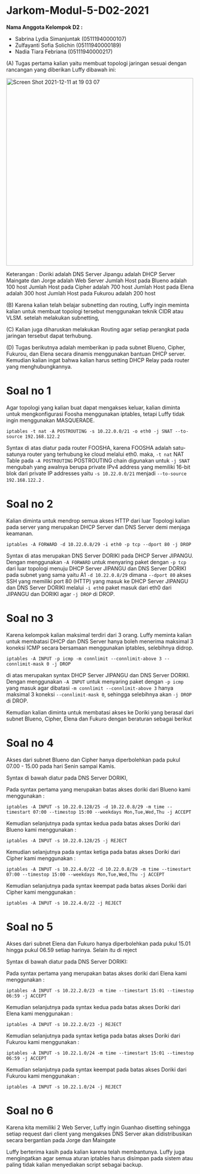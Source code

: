 # Jarkom-Modul-5-D02-2021

**Nama Anggota Kelompok D2 :**
- Sabrina Lydia Simanjuntak (05111940000107)
- Zulfayanti Sofia Solichin (05111940000189)
- Nadia Tiara Febriana (05111940000217)

(A) Tugas pertama kalian yaitu membuat topologi jaringan sesuai dengan rancangan yang diberikan Luffy dibawah ini:

<img width="499" alt="Screen Shot 2021-12-11 at 19 03 07" src="https://user-images.githubusercontent.com/72669398/145675908-767385f8-49ed-495e-8a73-6b0891bbb90c.png">

Keterangan : 	Doriki adalah DNS Server
		Jipangu adalah DHCP Server
		Maingate dan Jorge adalah Web Server
		Jumlah Host pada Blueno adalah 100 host
		Jumlah Host pada Cipher adalah 700 host
		Jumlah Host pada Elena adalah 300 host
		Jumlah Host pada Fukurou adalah 200 host

(B) Karena kalian telah belajar subnetting dan routing, Luffy ingin meminta kalian untuk membuat topologi tersebut menggunakan teknik CIDR atau VLSM. setelah melakukan subnetting, 

(C) Kalian juga diharuskan melakukan Routing agar setiap perangkat pada jaringan tersebut dapat terhubung.

(D) Tugas berikutnya adalah memberikan ip pada subnet Blueno, Cipher, Fukurou, dan Elena secara dinamis menggunakan bantuan DHCP server. Kemudian kalian ingat bahwa kalian harus setting DHCP Relay pada router yang menghubungkannya.

# Soal no 1
Agar topologi yang kalian buat dapat mengakses keluar, kalian diminta untuk mengkonfigurasi Foosha menggunakan iptables, tetapi Luffy tidak ingin menggunakan MASQUERADE.

```
iptables -t nat -A POSTROUTING -s 10.22.0.0/21 -o eth0 -j SNAT --to-source 192.168.122.2
```
Syntax di atas diatur pada router FOOSHA, karena FOOSHA adalah satu-satunya router yang terhubung ke cloud melalui eth0. maka, `-t nat` NAT Table pada `-A POSTROUTING` POSTROUTING chain digunakan untuk `-j SNAT` mengubah yang awalnya berupa private IPv4 address yang memiliki 16-bit blok dari private IP addresses yaitu `-s 10.22.0.0/21` menjadi `--to-source 192.168.122.2` .

# Soal no 2
Kalian diminta untuk mendrop semua akses HTTP dari luar Topologi kalian pada server yang merupakan DHCP Server dan DNS Server demi menjaga keamanan.

```
iptables -A FORWARD -d 10.22.0.8/29 -i eth0 -p tcp --dport 80 -j DROP
```

Syntax di atas merupakan DNS Server DORIKI pada DHCP Server JIPANGU. Dengan menggunakan `-A FORWARD` untuk menyaring paket dengan `-p tcp` dari luar topologi menuju DHCP Server JIPANGU dan DNS Server DORIKI pada subnet yang sama yaitu A1 `-d 10.22.0.8/29` dimana `--dport 80` akses SSH yang memiliki port 80 (HTTP) yang masuk ke DHCP Server JIPANGU dan DNS Server DORIKI melalui `-i eth0` paket masuk dari eth0 dari JIPANGU dan DORIKI agar `-j DROP` di DROP.


# Soal no 3
Karena kelompok kalian maksimal terdiri dari 3 orang. Luffy meminta kalian untuk membatasi DHCP dan DNS Server hanya boleh menerima maksimal 3 koneksi ICMP secara bersamaan menggunakan iptables, selebihnya didrop.

```
iptables -A INPUT -p icmp -m connlimit --connlimit-above 3 --connlimit-mask 0 -j DROP
```
di atas merupakan syntax DHCP Server JIPANGU dan DNS Server DORIKI. Dengan menggunakan `-A INPUT`  untuk menyaring paket dengan `-p icmp` yang masuk agar dibatasi `-m connlimit --connlimit-above 3` hanya maksimal 3 koneksi `--connlimit-mask 0`, sehingga selebihnya akan `-j DROP` di DROP.


Kemudian kalian diminta untuk membatasi akses ke Doriki yang berasal dari subnet Blueno, Cipher, Elena dan Fukuro dengan beraturan sebagai berikut

# Soal no 4
Akses dari subnet Blueno dan Cipher hanya diperbolehkan pada pukul 07.00 - 15.00 pada hari Senin sampai Kamis.

Syntax di bawah diatur pada DNS Server DORIKI,

Pada syntax pertama yang merupakan batas akses doriki dari Blueno kami menggunakan : 
```
iptables -A INPUT -s 10.22.0.128/25 -d 10.22.0.8/29 -m time --timestart 07:00 --timestop 15:00 --weekdays Mon,Tue,Wed,Thu -j ACCEPT
```

Kemudian selanjutnya pada syntax kedua pada batas akses Doriki dari Blueno kami menggunakan : 
```
iptables -A INPUT -s 10.22.0.128/25 -j REJECT
```

Kemudian selanjutnya pada syntax ketiga pada batas akses Doriki dari Cipher kami menggunakan : 
```
iptables -A INPUT -s 10.22.4.0/22 -d 10.22.0.8/29 -m time --timestart 07:00 --timestop 15:00 --weekdays Mon,Tue,Wed,Thu -j ACCEPT
```

Kemudian selanjutnya pada syntax keempat pada batas akses Doriki dari Cipher kami menggunakan : 
```
iptables -A INPUT -s 10.22.4.0/22 -j REJECT
```

# Soal no 5
Akses dari subnet Elena dan Fukuro hanya diperbolehkan pada pukul 15.01 hingga pukul 06.59 setiap harinya.
Selain itu di reject

Syntax di bawah diatur pada DNS Server DORIKI:

Pada syntax pertama yang merupakan batas akses doriki dari Elena kami menggunakan : 
```
iptables -A INPUT -s 10.22.2.0/23 -m time --timestart 15:01 --timestop 06:59 -j ACCEPT
```

Kemudian selanjutnya pada syntax kedua pada batas akses Doriki dari Elena kami menggunakan : 
```
iptables -A INPUT -s 10.22.2.0/23 -j REJECT
```

Kemudian selanjutnya pada syntax ketiga pada batas akses Doriki dari Fukurou kami menggunakan : 
```
iptables -A INPUT -s 10.22.1.0/24 -m time --timestart 15:01 --timestop 06:59 -j ACCEPT
```

Kemudian selanjutnya pada syntax keempat pada batas akses Doriki dari Fukurou kami menggunakan : 
```
iptables -A INPUT -s 10.22.1.0/24 -j REJECT
```

# Soal no 6
Karena kita memiliki 2 Web Server, Luffy ingin Guanhao disetting sehingga setiap request dari client yang mengakses DNS Server akan didistribusikan secara bergantian pada Jorge dan Maingate

Luffy berterima kasih pada kalian karena telah membantunya. Luffy juga mengingatkan agar semua aturan iptables harus disimpan pada sistem atau paling tidak kalian menyediakan script sebagai backup.

